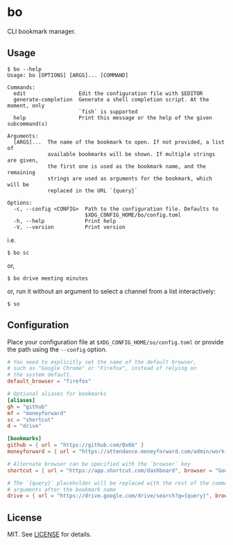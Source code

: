 # bo

CLI bookmark manager.

## Usage

```console
$ bo --help
Usage: bo [OPTIONS] [ARGS]... [COMMAND]

Commands:
  edit                 Edit the configuration file with $EDITOR
  generate-completion  Generate a shell completion script. At the moment, only
                       `fish` is supported
  help                 Print this message or the help of the given subcommand(s)

Arguments:
  [ARGS]...  The name of the bookmark to open. If not provided, a list of
             available bookmarks will be shown. If multiple strings are given,
             the first one is used as the bookmark name, and the remaining
             strings are used as arguments for the bookmark, which will be
             replaced in the URL `{query}`

Options:
  -c, --config <CONFIG>  Path to the configuration file. Defaults to
                         $XDG_CONFIG_HOME/bo/config.toml
  -h, --help             Print help
  -V, --version          Print version
```

i.e.

```console
$ bo sc
```

or,

```console
$ bo drive meeting minutes
```

or, run it without an argument to select a channel from a list interactively:

```console
$ so
```

## Configuration

Place your configuration file at `$XDG_CONFIG_HOME/so/config.toml` or provide the path using the `--config` option.

```toml
# You need to explicitly set the name of the default browser,
# such as "Google Chrome" or "Firefox", instead of relying on
# the system default.
default_browser = "firefox"

# Optional aliases for bookmarks
[aliases]
gh = "github"
mf = "moneyforward"
sc = "shortcut"
d = "drive"

[bookmarks]
github = { url = "https://github.com/0x6b" }
moneyforward = { url = "https://attendance.moneyforward.com/admin/workflow_requests/waiting" }

# Alternate browser can be specified with the `browser` key
shortcut = { url = "https://app.shortcut.com/dashboard", browser = "Google Chrome" }

# The `{query}` placeholder will be replaced with the rest of the command line
# arguments after the bookmark name
drive = { url = "https://drive.google.com/drive/search?q={query}", browser = "Google Chrome" }
```

## License

MIT. See [LICENSE](LICENSE) for details.
